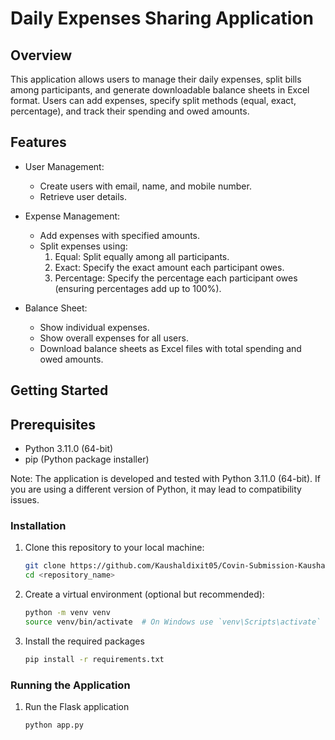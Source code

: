 # Daily Expenses Sharing Application

## Overview

This application allows users to manage their daily expenses, split bills among participants, and generate downloadable balance sheets in Excel format. Users can add expenses, specify split methods (equal, exact, percentage), and track their spending and owed amounts.

## Features

- User Management:
  - Create users with email, name, and mobile number.
  - Retrieve user details.

- Expense Management:
  - Add expenses with specified amounts.
  - Split expenses using:
    1. Equal: Split equally among all participants.
    2. Exact: Specify the exact amount each participant owes.
    3. Percentage: Specify the percentage each participant owes (ensuring percentages add up to 100%).

- Balance Sheet:
  - Show individual expenses.
  - Show overall expenses for all users.
  - Download balance sheets as Excel files with total spending and owed amounts.

## Getting Started

## Prerequisites

- Python 3.11.0 (64-bit)
- pip (Python package installer)

Note: The application is developed and tested with Python 3.11.0 (64-bit). If you are using a different version of Python, it may lead to compatibility issues.

### Installation

1. Clone this repository to your local machine:

   ```bash
   git clone https://github.com/Kaushaldixit05/Covin-Submission-Kaushal-Dixit-.git
   cd <repository_name>

2. Create a virtual environment (optional but recommended):
    ```bash
    python -m venv venv
    source venv/bin/activate  # On Windows use `venv\Scripts\activate`
    
3. Install the required packages
    ```bash
    pip install -r requirements.txt

### Running the Application
1. Run the Flask application
    ```bash
    python app.py

